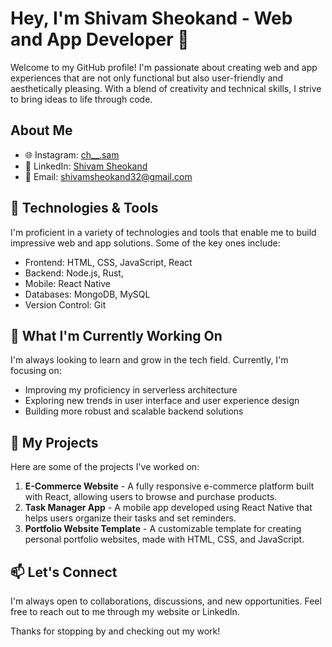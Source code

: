 # Hey, I'm Shivam Sheokand - Web and App Developer 👋

Welcome to my GitHub profile! I'm passionate about creating web and app experiences that are not only functional but also user-friendly and aesthetically pleasing.
With a blend of creativity and technical skills, I strive to bring ideas to life through code.

## About Me

- 🌐 Instagram: [ch__.sam](https://instagram.com/ch__.sam?utm_source=qr&igshid=MzNlNGNkZWQ4Mg==)
- 📱 LinkedIn: [Shivam Sheokand](https://www.linkedin.com/in/shivamsheokand)
- 📧 Email: shivamsheokand32@gmail.com

## 🔧 Technologies & Tools

I'm proficient in a variety of technologies and tools that enable me to build impressive web and app solutions. Some of the key ones include:

- Frontend: HTML, CSS, JavaScript, React
- Backend: Node.js, Rust,
- Mobile: React Native
- Databases: MongoDB, MySQL
- Version Control: Git

## 🌱 What I'm Currently Working On

I'm always looking to learn and grow in the tech field. Currently, I'm focusing on:

- Improving my proficiency in serverless architecture
- Exploring new trends in user interface and user experience design
- Building more robust and scalable backend solutions

## 🚀 My Projects

Here are some of the projects I've worked on:

1. **E-Commerce Website** - A fully responsive e-commerce platform built with React, allowing users to browse and purchase products.
2. **Task Manager App** - A mobile app developed using React Native that helps users organize their tasks and set reminders.
3. **Portfolio Website Template** - A customizable template for creating personal portfolio websites, made with HTML, CSS, and JavaScript.

## 📫 Let's Connect

I'm always open to collaborations, discussions, and new opportunities. Feel free to reach out to me through my website or LinkedIn.

Thanks for stopping by and checking out my work!

